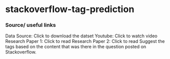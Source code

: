 # stackoverflow-tag-prediction
### Source/ useful links
Data Source: Click to download the datset
Youtube: Click to watch video
Research Paper 1: Click to read
Research Paper 2: Click to read
Suggest the tags based on the content that was there in the question posted on Stackoverflow.
